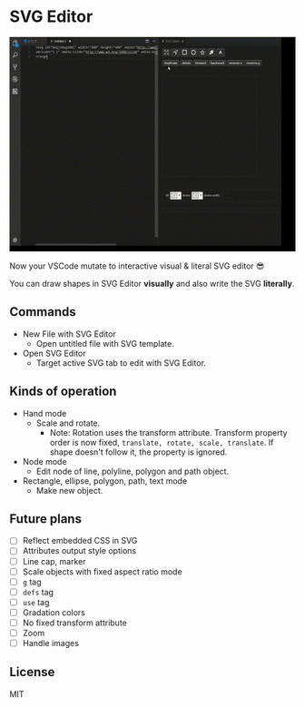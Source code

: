 # SVG Editor

![sample](images/out.gif)

Now your VSCode mutate to interactive visual & literal SVG editor 😎

You can draw shapes in SVG Editor **visually** and also write the SVG **literally**.

## Commands

- New File with SVG Editor
  - Open untitled file with SVG template.
- Open SVG Editor
  - Target active SVG tab to edit with SVG Editor.

## Kinds of operation

- Hand mode
  - Scale and rotate.
    - Note: Rotation uses the transform attribute. Transform property order is now fixed, `translate, rotate, scale, translate`. If shape doesn't follow it, the property is ignored.
- Node mode
  - Edit node of line, polyline, polygon and path object.
- Rectangle, ellipse, polygon, path, text mode
  - Make new object.

## Future plans

- [ ] Reflect embedded CSS in SVG
- [ ] Attributes output style options
- [ ] Line cap, marker
- [ ] Scale objects with fixed aspect ratio mode
- [ ] `g` tag
- [ ] `defs` tag
- [ ] `use` tag
- [ ] Gradation colors
- [ ] No fixed transform attribute
- [ ] Zoom
- [ ] Handle images

## License

MIT
